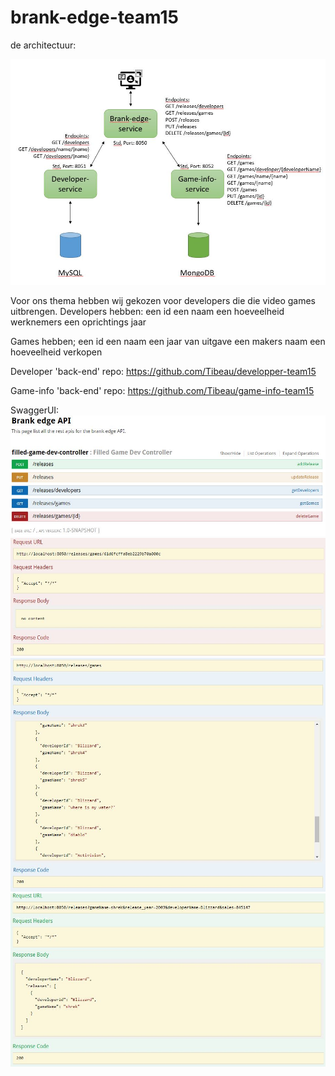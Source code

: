 # brank-edge-team15
de architectuur:

![Architecture](https://github.com/Tibeau/brank-edge-team15/blob/main/img/microservice-model.JPG)





Voor ons thema hebben wij gekozen voor developers die die video games uitbrengen.
Developers hebben:
een id
een naam
een hoeveelheid werknemers
een oprichtings jaar

Games hebben;
een id
een naam
een jaar van uitgave
een makers naam
een hoeveelheid verkopen 






Developer 'back-end' repo:
https://github.com/Tibeau/developper-team15

Game-info 'back-end' repo:
https://github.com/Tibeau/game-info-team15





SwaggerUI:
![Architecture](https://github.com/Tibeau/brank-edge-team15/blob/main/img/swagger.JPG)
![Architecture](https://github.com/Tibeau/brank-edge-team15/blob/main/img/delere%20game.JPG)
![Architecture](https://github.com/Tibeau/brank-edge-team15/blob/main/img/games.JPG)
![Architecture](https://github.com/Tibeau/brank-edge-team15/blob/main/img/post%20game.JPG)


